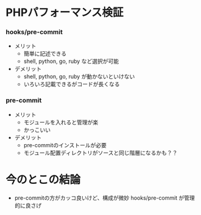 # PHPパフォーマンス検証

### hooks/pre-commit
- メリット
    - 簡単に記述できる
    - shell, python, go, ruby など選択が可能
- デメリット    
    - shell, python, go, ruby が動かないといけない
    - いろいろ記載できるがコードが長くなる

### pre-commit
- メリット
    - モジュールを入れると管理が楽
    - かっこいい
- デメリット    
    - pre-commitのインストールが必要
    - モジュール配置ディレクトリがソースと同じ階層になるかも？？

 # 今のとこの結論
 - pre-commitの方がカッコ良いけど、構成が微妙
   hooks/pre-commit が管理的に良さげ
